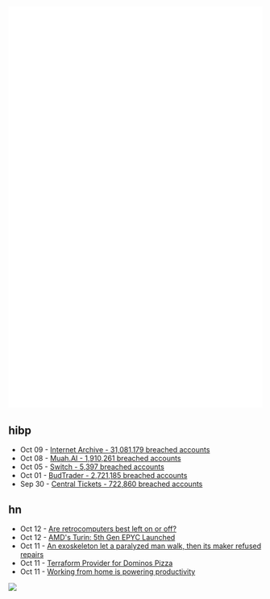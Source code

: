 ![Metrics](https://raw.githubusercontent.com/phixion/phixion/master/metrics.svg)

## hibp

<!--
for https://github.com/phixion/phixion/blob/main/.github/workflows/feeds.yml
-->
<!--START_SECTION:haveibeenpwnd-->
- Oct 09 - [Internet Archive - 31,081,179 breached accounts](https://haveibeenpwned.com/PwnedWebsites#InternetArchive)
- Oct 08 - [Muah.AI - 1,910,261 breached accounts](https://haveibeenpwned.com/PwnedWebsites#Muah)
- Oct 05 - [Switch - 5,397 breached accounts](https://haveibeenpwned.com/PwnedWebsites#Switch)
- Oct 01 - [BudTrader - 2,721,185 breached accounts](https://haveibeenpwned.com/PwnedWebsites#BudTrader)
- Sep 30 - [Central Tickets - 722,860 breached accounts](https://haveibeenpwned.com/PwnedWebsites#CentralTickets)
<!--END_SECTION:haveibeenpwnd-->

## hn

<!--
for https://github.com/phixion/phixion/blob/main/.github/workflows/feeds.yml
-->
<!--START_SECTION:hn-->
- Oct 12 - [Are retrocomputers best left on or off?](https://retrocomputing.stackexchange.com/questions/30736/are-retrocomputers-best-left-on-or-off)
- Oct 12 - [AMD's Turin: 5th Gen EPYC Launched](https://chipsandcheese.com/p/amds-turin-5th-gen-epyc-launched)
- Oct 11 - [An exoskeleton let a paralyzed man walk, then its maker refused repairs](https://www.washingtonpost.com/nation/2024/10/08/exoskeleton-paralyzed-repairs-michael-straight/)
- Oct 11 - [Terraform Provider for Dominos Pizza](https://registry.terraform.io/providers/MNThomson/dominos/latest/docs)
- Oct 11 - [Working from home is powering productivity](https://www.imf.org/en/Publications/fandd/issues/2024/09/working-from-home-is-powering-productivity-bloom)
<!--END_SECTION:hn-->

<!--
for https://yhype.me
-->
![](https://hit.yhype.me/github/profile?user_id=13013670)
